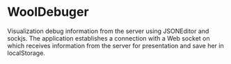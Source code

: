 # WoolDebuger
Visualization debug information from the server using JSONEditor and sockjs. The application establishes a connection with a Web socket on which receives information from the server for presentation and save her in localStorage.
